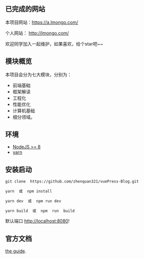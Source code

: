 ## 已完成的网站

本项目网站：https://a.lmongo.com/

个人网站：  http://lmongo.com/

欢迎同学加入一起维护，如果喜欢，给个star吧~~


## 模块概览
本项目会分为七大模块，分别为：

- 前端基础
- 框架解读
- 工程化
- 性能优化
- 计算机基础
- 细分领域。

## 环境

- [NodeJS >= 8](https://nodejs.org/)
- [yarn](https://yarnpkg.com/lang/en/docs/install/)

## 安装启动

```
git clone  https://github.com/zhenquan321/vuePress-Blog.git

yarn  或  npm install

yarn dev  或  npm run dev

yarn build  或  npm  run  build
```


默认端口 [http://localhost:8080](http://localhost:8080)!

## 官方文档

[the guide](https://vuepress-blog-boilerplate.bencodezen.io/).


